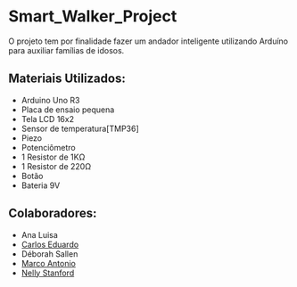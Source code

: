 # Smart_Walker_Project
O projeto tem por finalidade fazer um andador inteligente utilizando Arduíno para auxiliar famílias de idosos. 

## Materiais Utilizados:
- Arduino Uno R3
- Placa de ensaio pequena
- Tela LCD 16x2
- Sensor de temperatura[TMP36]
- Piezo
- Potenciômetro
- 1 Resistor de 1KΩ
- 1 Resistor de 220Ω
- Botão
- Bateria 9V

## Colaboradores:
- Ana Luisa
- [Carlos Eduardo](https://github.com/carloseduardocsf)
- Déborah Sallen
- [Marco Antonio](https://github.com/Marrquito)
- [Nelly Stanford](https://github.com/nellystanford)
